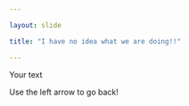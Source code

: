 ```yaml
---

layout: slide

title: "I have no idea what we are doing!!"

---
```


Your text

Use the left arrow to go back!
